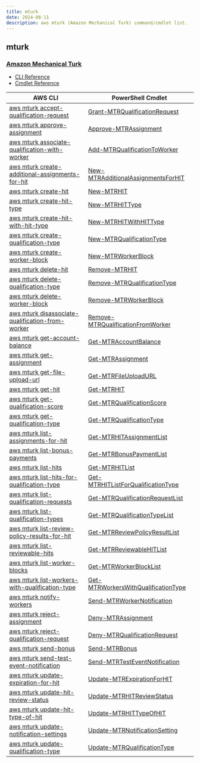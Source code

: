 ```yaml
---
title: mturk
date: 2024-08-11
description: aws mturk (Amazon Mechanical Turk) command/cmdlet list.
---
```


## mturk

### [Amazon Mechanical Turk](https://www.mturk.com/)

* [CLI Reference](https://awscli.amazonaws.com/v2/documentation/api/latest/reference/mturk/index.html)
* [Cmdlet Reference](https://docs.aws.amazon.com/powershell/latest/reference/items/Amazon_MTurk_Service_cmdlets.html)

|AWS CLI|PowerShell Cmdlet|
|----|----|
|[aws mturk accept-qualification-request](https://awscli.amazonaws.com/v2/documentation/api/latest/reference/mturk/accept-qualification-request.html)|[Grant-MTRQualificationRequest](https://docs.aws.amazon.com/powershell/latest/reference/items/Grant-MTRQualificationRequest.html)|
|[aws mturk approve-assignment](https://awscli.amazonaws.com/v2/documentation/api/latest/reference/mturk/approve-assignment.html)|[Approve-MTRAssignment](https://docs.aws.amazon.com/powershell/latest/reference/items/Approve-MTRAssignment.html)|
|[aws mturk associate-qualification-with-worker](https://awscli.amazonaws.com/v2/documentation/api/latest/reference/mturk/associate-qualification-with-worker.html)|[Add-MTRQualificationToWorker](https://docs.aws.amazon.com/powershell/latest/reference/items/Add-MTRQualificationToWorker.html)|
|[aws mturk create-additional-assignments-for-hit](https://awscli.amazonaws.com/v2/documentation/api/latest/reference/mturk/create-additional-assignments-for-hit.html)|[New-MTRAdditionalAssignmentsForHIT](https://docs.aws.amazon.com/powershell/latest/reference/items/New-MTRAdditionalAssignmentsForHIT.html)|
|[aws mturk create-hit](https://awscli.amazonaws.com/v2/documentation/api/latest/reference/mturk/create-hit.html)|[New-MTRHIT](https://docs.aws.amazon.com/powershell/latest/reference/items/New-MTRHIT.html)|
|[aws mturk create-hit-type](https://awscli.amazonaws.com/v2/documentation/api/latest/reference/mturk/create-hit-type.html)|[New-MTRHITType](https://docs.aws.amazon.com/powershell/latest/reference/items/New-MTRHITType.html)|
|[aws mturk create-hit-with-hit-type](https://awscli.amazonaws.com/v2/documentation/api/latest/reference/mturk/create-hit-with-hit-type.html)|[New-MTRHITWithHITType](https://docs.aws.amazon.com/powershell/latest/reference/items/New-MTRHITWithHITType.html)|
|[aws mturk create-qualification-type](https://awscli.amazonaws.com/v2/documentation/api/latest/reference/mturk/create-qualification-type.html)|[New-MTRQualificationType](https://docs.aws.amazon.com/powershell/latest/reference/items/New-MTRQualificationType.html)|
|[aws mturk create-worker-block](https://awscli.amazonaws.com/v2/documentation/api/latest/reference/mturk/create-worker-block.html)|[New-MTRWorkerBlock](https://docs.aws.amazon.com/powershell/latest/reference/items/New-MTRWorkerBlock.html)|
|[aws mturk delete-hit](https://awscli.amazonaws.com/v2/documentation/api/latest/reference/mturk/delete-hit.html)|[Remove-MTRHIT](https://docs.aws.amazon.com/powershell/latest/reference/items/Remove-MTRHIT.html)|
|[aws mturk delete-qualification-type](https://awscli.amazonaws.com/v2/documentation/api/latest/reference/mturk/delete-qualification-type.html)|[Remove-MTRQualificationType](https://docs.aws.amazon.com/powershell/latest/reference/items/Remove-MTRQualificationType.html)|
|[aws mturk delete-worker-block](https://awscli.amazonaws.com/v2/documentation/api/latest/reference/mturk/delete-worker-block.html)|[Remove-MTRWorkerBlock](https://docs.aws.amazon.com/powershell/latest/reference/items/Remove-MTRWorkerBlock.html)|
|[aws mturk disassociate-qualification-from-worker](https://awscli.amazonaws.com/v2/documentation/api/latest/reference/mturk/disassociate-qualification-from-worker.html)|[Remove-MTRQualificationFromWorker](https://docs.aws.amazon.com/powershell/latest/reference/items/Remove-MTRQualificationFromWorker.html)|
|[aws mturk get-account-balance](https://awscli.amazonaws.com/v2/documentation/api/latest/reference/mturk/get-account-balance.html)|[Get-MTRAccountBalance](https://docs.aws.amazon.com/powershell/latest/reference/items/Get-MTRAccountBalance.html)|
|[aws mturk get-assignment](https://awscli.amazonaws.com/v2/documentation/api/latest/reference/mturk/get-assignment.html)|[Get-MTRAssignment](https://docs.aws.amazon.com/powershell/latest/reference/items/Get-MTRAssignment.html)|
|[aws mturk get-file-upload-url](https://awscli.amazonaws.com/v2/documentation/api/latest/reference/mturk/get-file-upload-url.html)|[Get-MTRFileUploadURL](https://docs.aws.amazon.com/powershell/latest/reference/items/Get-MTRFileUploadURL.html)|
|[aws mturk get-hit](https://awscli.amazonaws.com/v2/documentation/api/latest/reference/mturk/get-hit.html)|[Get-MTRHIT](https://docs.aws.amazon.com/powershell/latest/reference/items/Get-MTRHIT.html)|
|[aws mturk get-qualification-score](https://awscli.amazonaws.com/v2/documentation/api/latest/reference/mturk/get-qualification-score.html)|[Get-MTRQualificationScore](https://docs.aws.amazon.com/powershell/latest/reference/items/Get-MTRQualificationScore.html)|
|[aws mturk get-qualification-type](https://awscli.amazonaws.com/v2/documentation/api/latest/reference/mturk/get-qualification-type.html)|[Get-MTRQualificationType](https://docs.aws.amazon.com/powershell/latest/reference/items/Get-MTRQualificationType.html)|
|[aws mturk list-assignments-for-hit](https://awscli.amazonaws.com/v2/documentation/api/latest/reference/mturk/list-assignments-for-hit.html)|[Get-MTRHITAssignmentList](https://docs.aws.amazon.com/powershell/latest/reference/items/Get-MTRHITAssignmentList.html)|
|[aws mturk list-bonus-payments](https://awscli.amazonaws.com/v2/documentation/api/latest/reference/mturk/list-bonus-payments.html)|[Get-MTRBonusPaymentList](https://docs.aws.amazon.com/powershell/latest/reference/items/Get-MTRBonusPaymentList.html)|
|[aws mturk list-hits](https://awscli.amazonaws.com/v2/documentation/api/latest/reference/mturk/list-hits.html)|[Get-MTRHITList](https://docs.aws.amazon.com/powershell/latest/reference/items/Get-MTRHITList.html)|
|[aws mturk list-hits-for-qualification-type](https://awscli.amazonaws.com/v2/documentation/api/latest/reference/mturk/list-hits-for-qualification-type.html)|[Get-MTRHITListForQualificationType](https://docs.aws.amazon.com/powershell/latest/reference/items/Get-MTRHITListForQualificationType.html)|
|[aws mturk list-qualification-requests](https://awscli.amazonaws.com/v2/documentation/api/latest/reference/mturk/list-qualification-requests.html)|[Get-MTRQualificationRequestList](https://docs.aws.amazon.com/powershell/latest/reference/items/Get-MTRQualificationRequestList.html)|
|[aws mturk list-qualification-types](https://awscli.amazonaws.com/v2/documentation/api/latest/reference/mturk/list-qualification-types.html)|[Get-MTRQualificationTypeList](https://docs.aws.amazon.com/powershell/latest/reference/items/Get-MTRQualificationTypeList.html)|
|[aws mturk list-review-policy-results-for-hit](https://awscli.amazonaws.com/v2/documentation/api/latest/reference/mturk/list-review-policy-results-for-hit.html)|[Get-MTRReviewPolicyResultList](https://docs.aws.amazon.com/powershell/latest/reference/items/Get-MTRReviewPolicyResultList.html)|
|[aws mturk list-reviewable-hits](https://awscli.amazonaws.com/v2/documentation/api/latest/reference/mturk/list-reviewable-hits.html)|[Get-MTRReviewableHITList](https://docs.aws.amazon.com/powershell/latest/reference/items/Get-MTRReviewableHITList.html)|
|[aws mturk list-worker-blocks](https://awscli.amazonaws.com/v2/documentation/api/latest/reference/mturk/list-worker-blocks.html)|[Get-MTRWorkerBlockList](https://docs.aws.amazon.com/powershell/latest/reference/items/Get-MTRWorkerBlockList.html)|
|[aws mturk list-workers-with-qualification-type](https://awscli.amazonaws.com/v2/documentation/api/latest/reference/mturk/list-workers-with-qualification-type.html)|[Get-MTRWorkersWithQualificationType](https://docs.aws.amazon.com/powershell/latest/reference/items/Get-MTRWorkersWithQualificationType.html)|
|[aws mturk notify-workers](https://awscli.amazonaws.com/v2/documentation/api/latest/reference/mturk/notify-workers.html)|[Send-MTRWorkerNotification](https://docs.aws.amazon.com/powershell/latest/reference/items/Send-MTRWorkerNotification.html)|
|[aws mturk reject-assignment](https://awscli.amazonaws.com/v2/documentation/api/latest/reference/mturk/reject-assignment.html)|[Deny-MTRAssignment](https://docs.aws.amazon.com/powershell/latest/reference/items/Deny-MTRAssignment.html)|
|[aws mturk reject-qualification-request](https://awscli.amazonaws.com/v2/documentation/api/latest/reference/mturk/reject-qualification-request.html)|[Deny-MTRQualificationRequest](https://docs.aws.amazon.com/powershell/latest/reference/items/Deny-MTRQualificationRequest.html)|
|[aws mturk send-bonus](https://awscli.amazonaws.com/v2/documentation/api/latest/reference/mturk/send-bonus.html)|[Send-MTRBonus](https://docs.aws.amazon.com/powershell/latest/reference/items/Send-MTRBonus.html)|
|[aws mturk send-test-event-notification](https://awscli.amazonaws.com/v2/documentation/api/latest/reference/mturk/send-test-event-notification.html)|[Send-MTRTestEventNotification](https://docs.aws.amazon.com/powershell/latest/reference/items/Send-MTRTestEventNotification.html)|
|[aws mturk update-expiration-for-hit](https://awscli.amazonaws.com/v2/documentation/api/latest/reference/mturk/update-expiration-for-hit.html)|[Update-MTRExpirationForHIT](https://docs.aws.amazon.com/powershell/latest/reference/items/Update-MTRExpirationForHIT.html)|
|[aws mturk update-hit-review-status](https://awscli.amazonaws.com/v2/documentation/api/latest/reference/mturk/update-hit-review-status.html)|[Update-MTRHITReviewStatus](https://docs.aws.amazon.com/powershell/latest/reference/items/Update-MTRHITReviewStatus.html)|
|[aws mturk update-hit-type-of-hit](https://awscli.amazonaws.com/v2/documentation/api/latest/reference/mturk/update-hit-type-of-hit.html)|[Update-MTRHITTypeOfHIT](https://docs.aws.amazon.com/powershell/latest/reference/items/Update-MTRHITTypeOfHIT.html)|
|[aws mturk update-notification-settings](https://awscli.amazonaws.com/v2/documentation/api/latest/reference/mturk/update-notification-settings.html)|[Update-MTRNotificationSetting](https://docs.aws.amazon.com/powershell/latest/reference/items/Update-MTRNotificationSetting.html)|
|[aws mturk update-qualification-type](https://awscli.amazonaws.com/v2/documentation/api/latest/reference/mturk/update-qualification-type.html)|[Update-MTRQualificationType](https://docs.aws.amazon.com/powershell/latest/reference/items/Update-MTRQualificationType.html)|

